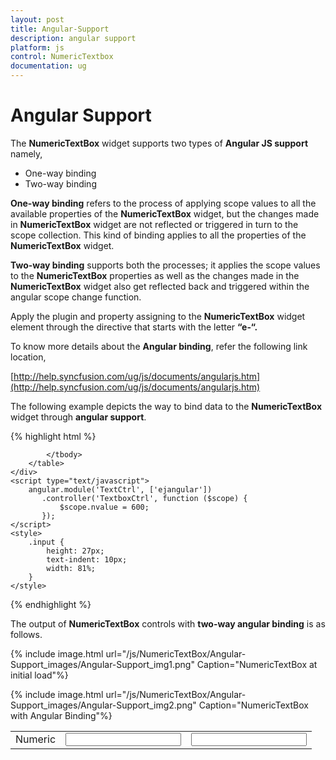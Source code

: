 ```yaml
---
layout: post
title: Angular-Support
description: angular support
platform: js
control: NumericTextbox
documentation: ug
---
```


# Angular Support

The **NumericTextBox** widget supports two types of **Angular JS support** namely, 

* One-way binding
* Two-way binding 



**One-way binding** refers to the process of applying scope values to all the available properties of the **NumericTextBox** widget, but the changes made in **NumericTextBox** widget are not reflected or triggered in turn to the scope collection. This kind of binding applies to all the properties of the **NumericTextBox** widget.

**Two-way binding** supports both the processes; it applies the scope values to the **NumericTextBox** properties as well as the changes made in the **NumericTextBox** widget also get reflected back and triggered within the angular scope change function.

Apply the plugin and property assigning to the **NumericTextBox** widget element through the directive that starts with the letter **“e-“.**

To know more details about the **Angular binding**, refer the following link location,

[http://help.syncfusion.com/ug/js/documents/angularjs.htm](http://help.syncfusion.com/ug/js/documents/angularjs.htm)

The following example depicts the way to bind data to the **NumericTextBox** widget through **angular support**.

{% highlight html %}


<!DOCTYPE html>
<html xmlns="http://www.w3.org/1999/xhtml" ng-app="TextCtrl">
<head>
    <title></title>
    <!-- style sheet for default theme(flat azure) -->
    <link href="http://cdn.syncfusion.com/13.1.0.21/js/web/flat-azure/ej.web.all.min.css" rel="stylesheet" />
    <!--scripts-->
    <script src="http://cdn.syncfusion.com/js/assets/external/jquery-1.10.2.min.js"> </script>
    <script src="http://cdn.syncfusion.com/js/assets/external/jquery.globalize.min.js"></script>
    <script src="http://cdn.syncfusion.com/js/assets/external/jquery.easing.1.3.min.js"> </script>
    <script src="http://cdn.syncfusion.com/js/assets/external/angular.min.js"> </script>
    <script src="http://cdn.syncfusion.com/13.1.0.21/js/web/ej.web.all.min.js"></script>
    <script src="http://cdn.syncfusion.com/13.1.0.21/js/ej.widget.angular.min.js"></script>
</head>
<body ng-controller="TextboxCtrl">
    <div id="center">
        <table cellpadding="10">
            <tbody>
                <tr>
                    <td>
                        <label for="numeric">Numeric</label>
                    </td>
                    <td>
                        <input id="numeric" type="text" ej-numerictextbox e-value="nvalue" />
                    </td>
                    <td>
                        <input type="text" class="input ejinputtext" ng-model="nvalue" />
                    </td>
                </tr>

            </tbody>
        </table>
    </div>
    <script type="text/javascript">
        angular.module('TextCtrl', ['ejangular'])
           .controller('TextboxCtrl', function ($scope) {
               $scope.nvalue = 600;
           });
    </script>
    <style>
        .input {
            height: 27px;
            text-indent: 10px;
            width: 81%;
        }
    </style>
</body>
</html>


{% endhighlight %}



The output of **NumericTextBox** controls with **two-way angular binding** is as follows.

{% include image.html url="/js/NumericTextBox/Angular-Support_images/Angular-Support_img1.png" Caption="NumericTextBox at initial load"%}

{% include image.html url="/js/NumericTextBox/Angular-Support_images/Angular-Support_img2.png" Caption="NumericTextBox with Angular Binding"%}

